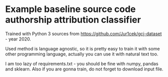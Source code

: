# Example baseline source code authorship attribution classifier

Trained with Python 3 sources from https://github.com/Jur1cek/gcj-dataset - year 2020.

Used method is language agnostic, so it is pretty easy to train it with some other programming language, actually you can use it with natural text too.

I am too lazy of requirements.txt - you should be fine with numpy, pandas and sklearn.
Also if you are gonna train, do not forget to download input file.
